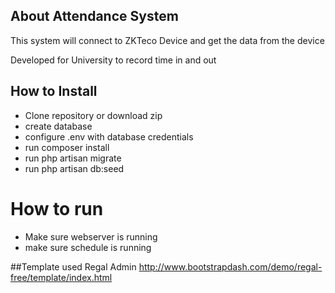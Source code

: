 ## About Attendance System

This system will connect to ZKTeco Device and get the data from the device

Developed for University to record time in and out

## How to Install
- Clone repository or download zip
- create database 
- configure .env with database credentials
- run composer install
- run php artisan migrate
- run php artisan db:seed

# How to run
- Make sure webserver is running
- make sure schedule is running


##Template used Regal Admin
http://www.bootstrapdash.com/demo/regal-free/template/index.html

##
